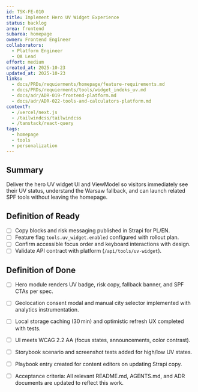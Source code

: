 ```yaml
---
id: TSK-FE-010
title: Implement Hero UV Widget Experience
status: backlog
area: frontend
subarea: homepage
owner: Frontend Engineer
collaborators:
  - Platform Engineer
  - QA Lead
effort: medium
created_at: 2025-10-23
updated_at: 2025-10-23
links:
  - docs/PRDs/requierments/homepage/feature-requirements.md
  - docs/PRDs/requierments/tools/widget_indeks_uv.md
  - docs/adr/ADR-019-frontend-platform.md
  - docs/adr/ADR-022-tools-and-calculators-platform.md
context7:
  - /vercel/next.js
  - /tailwindcss/tailwindcss
  - /tanstack/react-query
tags:
  - homepage
  - tools
  - personalization
---
```


## Summary
Deliver the hero UV widget UI and ViewModel so visitors immediately see their UV status, understand the Warsaw fallback, and can launch related SPF tools without leaving the homepage.

## Definition of Ready
- [ ] Copy blocks and risk messaging published in Strapi for PL/EN.
- [ ] Feature flag `tools.uv_widget.enabled` configured with rollout plan.
- [ ] Confirm accessible focus order and keyboard interactions with design.
- [ ] Validate API contract with platform (`/api/tools/uv-widget`).

## Definition of Done
- [ ] Hero module renders UV badge, risk copy, fallback banner, and SPF CTAs per spec.
- [ ] Geolocation consent modal and manual city selector implemented with analytics instrumentation.
- [ ] Local storage caching (30 min) and optimistic refresh UX completed with tests.
- [ ] UI meets WCAG 2.2 AA (focus states, announcements, color contrast).
- [ ] Storybook scenario and screenshot tests added for high/low UV states.
- [ ] Playbook entry created for content editors on updating Strapi copy.
- [ ] Acceptance criteria: All relevant README.md, AGENTS.md, and ADR documents are updated to reflect this work.

